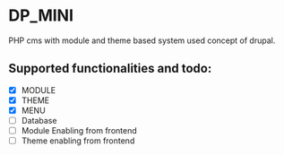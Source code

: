 # DP_MINI
PHP cms with module and theme based system used concept of drupal.
## Supported functionalities and todo:
* [x] MODULE
* [x] THEME
* [x] MENU
* [ ] Database
* [ ] Module Enabling from frontend
* [ ] Theme enabling from frontend
